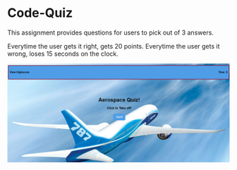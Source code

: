 # Code-Quiz

This assignment provides questions for users to pick out of 3 answers.

Everytime the user gets it right, gets 20 points.
Everytime the user gets it wrong, loses 15 seconds on the clock.

<img src="Assets/readMe.PNG">